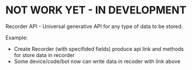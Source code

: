 # NOT WORK YET - IN DEVELOPMENT

Recorder API - Universal generative API for any type of data to be stored.

Example:
* Create Recorder (with specifided fields) produce api link and methods for store data in recorder
* Some device/code/bot now can write data in recoder with link above